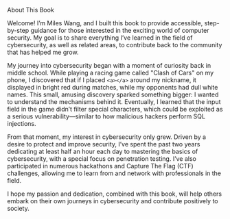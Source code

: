 About This Book

Welcome! I’m Miles Wang, and I built this book to provide accessible, step-by-step guidance for those interested in the exciting world of computer security. My goal is to share everything I’ve learned in the field of cybersecurity, as well as related areas, to contribute back to the community that has helped me grow.

My journey into cybersecurity began with a moment of curiosity back in middle school. While playing a racing game called "Clash of Cars" on my phone, I discovered that if I placed `<a></a>` around my nickname, it displayed in bright red during matches, while my opponents had dull white names. This small, amusing discovery sparked something bigger: I wanted to understand the mechanisms behind it. Eventually, I learned that the input field in the game didn’t filter special characters, which could be exploited as a serious vulnerability—similar to how malicious hackers perform SQL injections.

From that moment, my interest in cybersecurity only grew. Driven by a desire to protect and improve security, I’ve spent the past two years dedicating at least half an hour each day to mastering the basics of cybersecurity, with a special focus on penetration testing. I’ve also participated in numerous hackathons and Capture The Flag (CTF) challenges, allowing me to learn from and network with professionals in the field.

I hope my passion and dedication, combined with this book, will help others embark on their own journeys in cybersecurity and contribute positively to society.

